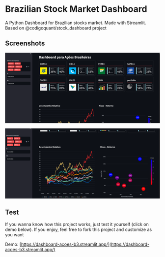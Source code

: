 # Brazilian Stock Market Dashboard
A Python Dashboard for Brazilian stocks market. Made with Streamlit. Based on @codigoquant/stock_dashboard project

## Screenshots
![Screenshot 1](https://github.com/joaoxfernando/stocks_dashboard/blob/main/screenshots/dashb3_1.PNG 'Dashboard: Menu lateral e Cartões')

![Screenshot 2](https://github.com/joaoxfernando/stocks_dashboard/blob/main/screenshots/dashb3_2.PNG 'Gráficos: Desempenho Relativo e Risco - Retorno')

## Test 
If you wanna know how this project works, just test it yourself (click on demo below). If you enjoy, feel free to fork this project and customize as you want

Demo: [https://dashboard-acoes-b3.streamlit.app/](https://dashboard-acoes-b3.streamlit.app/)